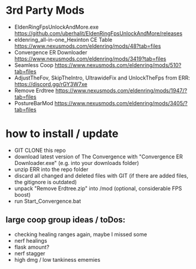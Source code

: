# 3rd Party Mods

- EldenRingFpsUnlockAndMore.exe https://github.com/uberhalit/EldenRingFpsUnlockAndMore/releases
- eldenring_all-in-one_Hexinton CE Table https://www.nexusmods.com/eldenring/mods/48?tab=files
- Convergence ER Downloader https://www.nexusmods.com/eldenring/mods/3419?tab=files
- Seamless Coop https://www.nexusmods.com/eldenring/mods/510?tab=files
- AdjustTheFov, SkipTheIntro, UltrawideFix and UnlockTheFps from ERR: https://discord.gg/rGY3W7xe
- Remove Erdtree https://www.nexusmods.com/eldenring/mods/1947/?tab=files
- PostureBarMod https://www.nexusmods.com/eldenring/mods/3405/?tab=files

# how to install / update

- GIT CLONE this repo
- download latest version of The Convergence with "Convergence ER Downloader.exe" (e.g. into your downloads folder)
- unzip ERR into the repo folder
- discard all changed and deleted files with GIT (if there are added files, the gitignore is outdated)
- unpack "Remove Erdtree.zip" into /mod (optional, considerable FPS boost)
- run Start_Convergence.bat

## large coop group ideas / toDos:

- checking healing ranges again, maybe I missed some
- nerf healings
- flask amount?
- nerf stagger
- high dmg / low tankiness ememies
